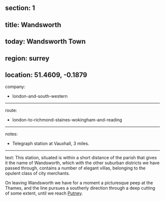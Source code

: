 section: 1
----
title: Wandsworth
----
today: Wandsworth Town
----
region: surrey
----
location: 51.4609, -0.1879
----
company:
- london-and-south-western
----
route:
- london-to-richmond-staines-wokingham-and-reading
----
notes:
- Telegraph station at Vauxhall, 3 miles.
----
text: This station, situated is within a short distance of the parish that gives it the name of Wandsworth, which with the other suburban districts we have passed through, contains a number of elegant villas, belonging to the opulent class of city merchants.

On leaving Wandsworth we have for a moment a picturesque peep at the Thames, and the line pursues a southerly direction through a deep cutting of some extent, until we reach [Putney](/stations/putney).
